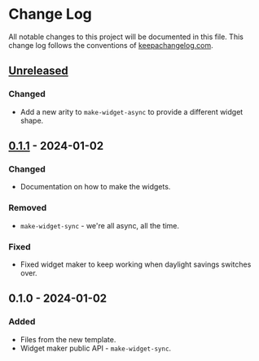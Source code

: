 # Change Log
All notable changes to this project will be documented in this file. This change log follows the conventions of [keepachangelog.com](http://keepachangelog.com/).

## [Unreleased]
### Changed
- Add a new arity to `make-widget-async` to provide a different widget shape.

## [0.1.1] - 2024-01-02
### Changed
- Documentation on how to make the widgets.

### Removed
- `make-widget-sync` - we're all async, all the time.

### Fixed
- Fixed widget maker to keep working when daylight savings switches over.

## 0.1.0 - 2024-01-02
### Added
- Files from the new template.
- Widget maker public API - `make-widget-sync`.

[Unreleased]: https://github.com/dfornika/clj-service/compare/0.1.1...HEAD
[0.1.1]: https://github.com/dfornika/clj-service/compare/0.1.0...0.1.1
